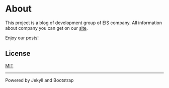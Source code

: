 # About

This project is a blog of development group of EIS company.
All information about company you can get on our [site](www.eis.ru).

Enjoy our posts!

## License

[MIT](http://opensource.org/licenses/MIT)

---------

Powered by Jekyll and Bootstrap
